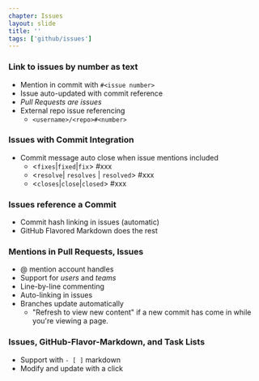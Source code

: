 ```yaml
---
chapter: Issues
layout: slide
title: ''
tags: ['github/issues']
---
```


### Link to issues by number as text

* Mention in commit with `#<issue number>`
* Issue auto-updated with commit reference
* _Pull Requests are issues_
* External repo issue referencing 
    * `<username>/<repo>#<number>`


### Issues with Commit Integration

* Commit message auto close when issue mentions included
  * <`fixes`|`fixed`|`fix`> #xxx
  * <`resolve`| `resolves` | `resolved`> #xxx
  * <`closes`|`close`|`closed`> #xxx


### Issues reference a Commit

* Commit hash linking in issues (automatic)
* GitHub Flavored Markdown does the rest


### Mentions in Pull Requests, Issues

* @ mention account handles
* Support for _users_ and _teams_
* Line-by-line commenting
* Auto-linking in issues
* Branches update automatically
  * "Refresh to view new content" if a new commit has come in while you're viewing a page.


### Issues, GitHub-Flavor-Markdown, and Task Lists

* Support with `- [ ]` markdown
* Modify and update with a click